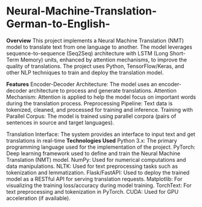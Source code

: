 # Neural-Machine-Translation-German-to-English-
**Overview**
This project implements a Neural Machine Translation (NMT) model to translate text from one language to another. The model leverages sequence-to-sequence (Seq2Seq) architecture with LSTM (Long Short-Term Memory) units, enhanced by attention mechanisms, to improve the quality of translations. The project uses Python, TensorFlow/Keras, and other NLP techniques to train and deploy the translation model.



**Features**
Encoder-Decoder Architecture: The model uses an encoder-decoder architecture to process and generate translations.
Attention Mechanism: Attention is applied to help the model focus on important words during the translation process.
Preprocessing Pipeline: Text data is tokenized, cleaned, and processed for training and inference.
Training with Parallel Corpus: The model is trained using parallel corpora (pairs of sentences in source and target languages).



Translation Interface: The system provides an interface to input text and get translations in real-time
**Technologies Used**
Python 3.x: The primary programming language used for the implementation of the project.
PyTorch: Deep learning framework used to define and train the Neural Machine Translation (NMT) model.
NumPy: Used for numerical computations and data manipulations.
NLTK: Used for text preprocessing tasks such as tokenization and lemmatization.
Flask/FastAPI: Used to deploy the trained model as a RESTful API for serving translation requests.
Matplotlib: For visualizing the training loss/accuracy during model training.
TorchText: For text preprocessing and tokenization in PyTorch.
CUDA: Used for GPU acceleration (if available).
